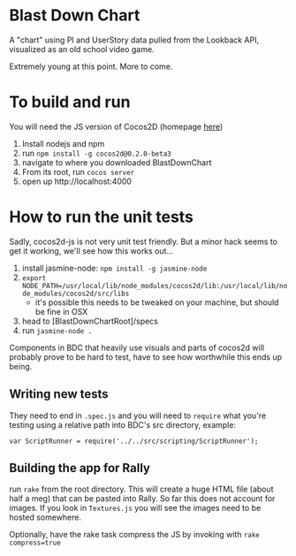 # Blast Down Chart

A "chart" using PI and UserStory data pulled from the Lookback API, visualized as an old school video game.
  
Extremely young at this point. More to come.

# To build and run

You will need the JS version of Cocos2D (homepage [here](http://cocos2d-javascript.org/))

1. Install nodejs and npm
2. run `npm install -g cocos2d@0.2.0-beta3`
3. navigate to where you downloaded BlastDownChart
4. From its root, run `cocos server`
5. open up http://localhost:4000

# How to run the unit tests

Sadly, cocos2d-js is not very unit test friendly. But a minor hack seems to get it working, we'll see how this works out...

1. install jasmine-node: `npm install -g jasmine-node`
2. `export NODE_PATH=/usr/local/lib/node_modules/cocos2d/lib:/usr/local/lib/node_modules/cocos2d/src/libs`
	* it's possible this needs to be tweaked on your machine, but should be fine in OSX
3. head to [BlastDownChartRoot]/specs
4. run `jasmine-node .`

Components in BDC that heavily use visuals and parts of cocos2d will probably prove to be hard to test, have to see how worthwhile this ends up being.

## Writing new tests

They need to end in `.spec.js` and you will need to `require` what you're testing using a relative path into BDC's src directory, example:

    var ScriptRunner = require('../../src/scripting/ScriptRunner');

## Building the app for Rally ##

run `rake` from the root directory. This will create a huge HTML file (about half a meg) that can be pasted into Rally. So far this does not account for images. If you look in `Textures.js` you will see the images need to be hosted somewhere.  
  
Optionally, have the rake task compress the JS by invoking with `rake compress=true`


